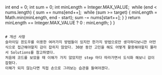 int end = 0;
int sum = 0;
int minLength = Integer.MAX_VALUE;
​
while (end < nums.length) {
sum += nums[end++];
​
while (sum >= target) {
minLength = Math.min(minLength, end - start);
sum -= nums[start++];
}
}
​
return minLength == Integer.MAX_VALUE ? 0 : minLength;
}
}
```
​
# 개선 사항
슬라이딩 윈도우를 이용한 여러가지 방법들이 있지만 한가지 방법으로만 생각하다보니깐 어떤 식으로 접근해야할지 감이 잡히지 않았다. 30분 동안 고민을 해도 어떻게 활용해야할지 몰라서 Solutions를 참고하였다.
처음에 코드를 보았을 때 이해가 가지 않았지만 step 마다 따라가면서 도식화 해보니 감이 잡혔다.
이해가 되지 않는다면 직접 손으로 그려보는 습관을 들여야겠다.
​